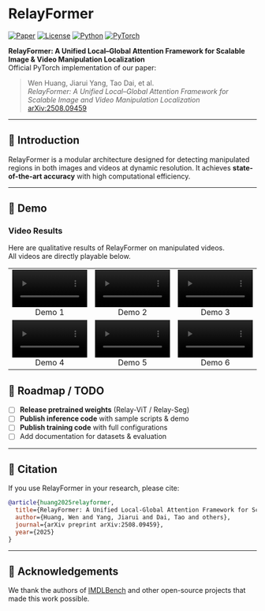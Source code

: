 # RelayFormer

[![Paper](https://img.shields.io/badge/arXiv-2508.09459-b31b1b.svg)](https://arxiv.org/abs/2508.09459)
[![License](https://img.shields.io/badge/License-MIT-green.svg)](LICENSE)
[![Python](https://img.shields.io/badge/Python-3.8%2B-blue.svg)]()
[![PyTorch](https://img.shields.io/badge/PyTorch-2.x-orange.svg)]()

**RelayFormer: A Unified Local–Global Attention Framework for Scalable Image & Video Manipulation Localization**  
Official PyTorch implementation of our paper:  
> Wen Huang, Jiarui Yang, Tao Dai, et al.  
> _RelayFormer: A Unified Local–Global Attention Framework for Scalable Image and Video Manipulation Localization_  
> [arXiv:2508.09459](https://arxiv.org/abs/2508.09459)

---

## 📌 Introduction
RelayFormer is a modular architecture designed for detecting manipulated regions in both images and videos at dynamic resolution. It achieves **state-of-the-art accuracy** with high computational efficiency.

---

## 🎥 Demo

### Video Results

Here are qualitative results of RelayFormer on manipulated videos.  
All videos are directly playable below.

<table>
  <tr>
    <td align="center">
      <video src="assets/blackswan.mp4" controls autoplay loop muted style="width:100%; max-width:320px;"></video>
      <br>Demo 1
    </td>
    <td align="center">
      <video src="assets/breakdance-flare.mp4" controls autoplay loop muted style="width:100%; max-width:320px;"></video>
      <br>Demo 2
    </td>
    <td align="center">
      <video src="breakdance.mp4" controls autoplay loop muted style="width:100%; max-width:320px;"></video>
      <br>Demo 3
    </td>
  </tr>
  <tr>
    <td align="center">
      <video src="elephant.mp4" controls autoplay loop muted style="width:100%; max-width:320px;"></video>
      <br>Demo 4
    </td>
    <td align="center">
      <video src="motocross-jump.mp4" controls autoplay loop muted style="width:100%; max-width:320px;"></video>
      <br>Demo 5
    </td>
    <td align="center">
      <video src="assets/dance-twirl.mp4" controls autoplay loop muted style="width:100%; max-width:320px;"></video>
      <br>Demo 6
    </td>
  </tr>
</table>



## 📅 Roadmap / TODO

* [ ] **Release pretrained weights** (Relay-ViT / Relay-Seg)
* [ ] **Publish inference code** with sample scripts & demo
* [ ] **Publish training code** with full configurations
* [ ] Add documentation for datasets & evaluation

---

## 📄 Citation

If you use RelayFormer in your research, please cite:

```bibtex
@article{huang2025relayformer,
  title={RelayFormer: A Unified Local-Global Attention Framework for Scalable Image and Video Manipulation Localization},
  author={Huang, Wen and Yang, Jiarui and Dai, Tao and others},
  journal={arXiv preprint arXiv:2508.09459},
  year={2025}
}
```

---

## 🙏 Acknowledgements

We thank the authors of [IMDLBench](https://github.com/IMDLBench) and other open-source projects that made this work possible.
